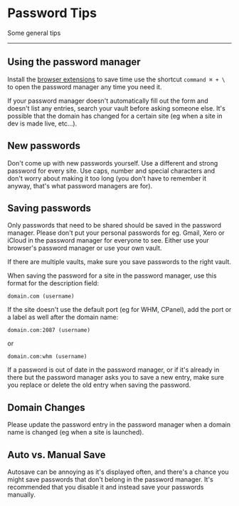 # Password Tips 

Some general tips 

--- 

## Using the password manager

Install the [browser extensions](https://agilebits.com/onepassword/extensions) to save time use the shortcut ``command ⌘ + \`` to open the password manager any time you need it. 

If your password manager doesn't automatically fill out the form and doesn't list any entries, search your vault before asking someone else. It's possible that the domain has changed for a certain site (eg when a site in dev is made live, etc...).

## New passwords

Don't come up with new passwords yourself. Use a different and strong password for every site. Use caps, number and special characters and don't worry about making it too long (you don't have to remember it anyway, that's what password managers are for).

## Saving passwords

Only passwords that need to be shared should be saved in the password manager. Please don't put your personal passwords for eg. Gmail, Xero or iCloud in the password manager for everyone to see. Either use your browser's password manager or use your own vault.

If there are multiple vaults, make sure you save passwords to the right vault. 

When saving the password for a site in the password manager, use this format for the description field: 

```domain.com (username)```

If the site doesn't use the default port (eg for WHM, CPanel), add the port or a label as well after the domain name: 

```domain.com:2087 (username)```

or 

```domain.com:whm (username)```

If a password is out of date in the password manager, or if it's already in there but the password manager asks you to save a new entry, make sure you replace or delete the old entry when saving the password. 

## Domain Changes

Please update the password entry in the password manager when a domain name is changed (eg when a site is launched).

## Auto vs. Manual Save

Autosave can be annoying as it's displayed often, and there's a chance you might save passwords that don't belong in the password manager. It's recommended that you disable it and instead save your passwords manually. 
